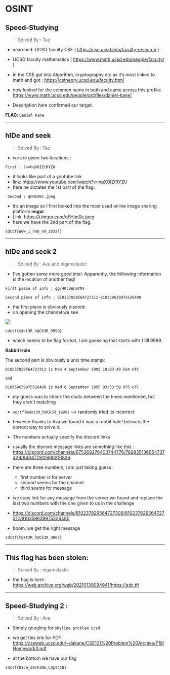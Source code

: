 # OSINT

## Speed-Studying
> Solved By : Taz

* searched: UCSD faculty CSE ( https://cse.ucsd.edu/faculty-research )
* UCSD faculty mathematics ( https://www.math.ucsd.edu/people/faculty/ )
* in the CSE got into Algorithm, cryptography etc as it’s most linked to math and got
: https://cstheory.ucsd.edu/faculty.html

* now looked for the common name in both and came across this profile: 
https://www.math.ucsd.edu/people/profiles/daniel-kane/

* Description here confirmed our target.

**FLAG**: `Daniel Kane`

---

## hIDe and seek
> Solved By : Taz

* we are given two locations :
```
First : ?v=hqXOIZtRYZU
```
* it looks like part of a youtube link 
* link: https://www.youtube.com/watch?v=hqXOIZtRYZU
* here he dictates the 1st part of the flag.
```
 Second : qFHIm0c.jpeg
```
* it’s an image so I first looked into the most used online image sharing platform **imgur**
* Link: https://i.imgur.com/qFHIm0c.jpeg
* here we have the 2nd part of the flag.
```
sdctf{W0w_1_h4D_n0_ID3a!}
```

---

## hIDe and seek 2
> Solved By : Ava and nigamelastic

* I've gotten some more good intel. Apparently, the following information is the location of another flag!
```
First piece of info : gg/4KcDWnUYMs

Second piece of info : 810237829564727312-810359639975526490
```

* the first piece is obviously discord:
* on opening the channel we see

![](https://paper-attachments.dropbox.com/s_E1CDE00EEF36A360B08C6F7FBF981F7819B27F689743D6B8214DB48BA518E43A_1620452658182_image.png)

```
sdctf{m@st3R_h@Ck3R_9999}
```

* which seems to be flag format, I am guessing that starts with 1 till 9999.

**Rabbit Hole**

The second part is obviously a unix time stamp: 

```
810237829564727312 is Mon 4 September 1995 18:03:49.564 UTC

and

810359639975526490 is Wed 6 September 1995 03:53:59.975 UTC
```

* my guess was to check the chats between the times mentioned, but they aren't matching

* `sdctf{m@st3R_h@Ck3R_1995}` --> randomly tried its incorrect

* however thanks to Ava we found it was a rabbit hole! below is the correct way to solve it.

* The numbers actually specify the discord links
* usually the discord message links are something like this :
https://discord.com/channels/675369276403744776/782835136654737429/840472812690210826

* there are three numbers, i am just taking guess :
    * first number is for server
    * second seems for the channel 
    * third seems for message

* we copy link for any message from the server we found and replace the last two numbers with the one given to us in the challenge
* https://discord.com/channels/810237829564727308/810237829564727312/810359639975526490
* boom, we get the right message

```
sdctf{m@st3R_h@Ck3R_4807}
```

---

## This flag has been stolen:
> Solved By : nigamelastic

* the flag is here : https://web.archive.org/web/20210130094941/https://sdc.tf/

---

## Speed-Studying 2 :
> Solved By : Ava

* Simply googling for `skyline problem ucsd`
* we get this link for PDF :
https://cseweb.ucsd.edu/~dakane/CSE101%20Problem%20Archive/F18/Homework3.pdf

* at the bottom we have our flag

```
sdctf{N1ce_d0rKiNG_C@pt41N}
```